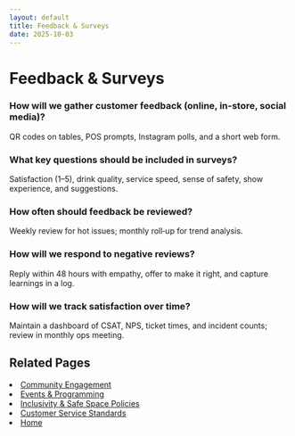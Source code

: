 ```yaml
---
layout: default
title: Feedback & Surveys
date: 2025-10-03
---
```


# Feedback & Surveys

### How will we gather customer feedback (online, in-store, social media)?
QR codes on tables, POS prompts, Instagram polls, and a short web form.

### What key questions should be included in surveys?
Satisfaction (1–5), drink quality, service speed, sense of safety, show experience, and suggestions.

### How often should feedback be reviewed?
Weekly review for hot issues; monthly roll‑up for trend analysis.

### How will we respond to negative reviews?
Reply within 48 hours with empathy, offer to make it right, and capture learnings in a log.

### How will we track satisfaction over time?
Maintain a dashboard of CSAT, NPS, ticket times, and incident counts; review in monthly ops meeting.

## Related Pages
<li><a href="community.md">Community Engagement</a></li>
<li><a href="events.md">Events &amp; Programming</a></li>
<li><a href="policies.md">Inclusivity &amp; Safe Space Policies</a></li>
<li><a href="standards.md">Customer Service Standards</a></li>
<li><a href="index.html">Home</a></li>
